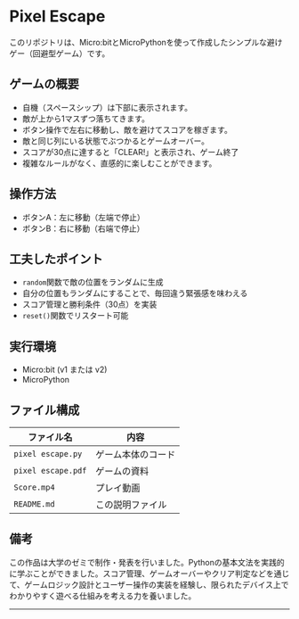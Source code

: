 # Pixel Escape

このリポジトリは、Micro:bitとMicroPythonを使って作成したシンプルな避けゲー（回避型ゲーム）です。

## ゲームの概要

- 自機（スペースシップ）は下部に表示されます。
- 敵が上から1マスずつ落ちてきます。
- ボタン操作で左右に移動し、敵を避けてスコアを稼ぎます。
- 敵と同じ列にいる状態でぶつかるとゲームオーバー。
- スコアが30点に達すると「CLEAR!」と表示され、ゲーム終了
- 複雑なルールがなく、直感的に楽しむことができます。

## 操作方法

- ボタンA：左に移動（左端で停止）
- ボタンB：右に移動（右端で停止）

## 工夫したポイント

- `random`関数で敵の位置をランダムに生成
- 自分の位置もランダムにすることで、毎回違う緊張感を味わえる
- スコア管理と勝利条件（30点）を実装
- `reset()`関数でリスタート可能

## 実行環境

- Micro:bit (v1 または v2)
- MicroPython

## ファイル構成
| ファイル名         | 内容              |
|--------------|------------------------|
| `pixel escape.py` | ゲーム本体のコード |
| `pixel escape.pdf` | ゲームの資料 |
| `Score.mp4` | プレイ動画 |
| `README.md` | この説明ファイル |

## 備考

この作品は大学のゼミで制作・発表を行いました。Pythonの基本文法を実践的に学ぶことができました。スコア管理、ゲームオーバーやクリア判定などを通じて、ゲームロジック設計とユーザー操作の実装を経験し、限られたデバイス上でわかりやすく遊べる仕組みを考える力を養いました。

---


